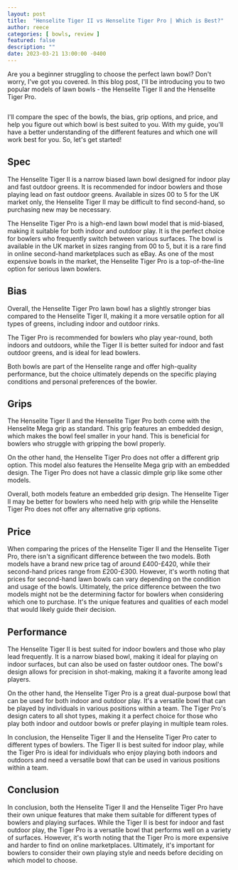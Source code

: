 ```yaml
---
layout: post
title:  "Henselite Tiger II vs Henselite Tiger Pro | Which is Best?"
author: reece
categories: [ bowls, review ]
featured: false
description: ""
date: 2023-03-21 13:00:00 -0400
---
```

    

<!-- wp:paragraph -->
<p xmlns="http://www.w3.org/1999/xhtml">Are you a beginner struggling to choose the perfect lawn bowl? Don't worry, I've got you covered. In this blog post, I'll be introducing you to two popular models of lawn bowls - the Henselite Tiger II and the Henselite Tiger Pro. </p>
<!-- /wp:paragraph -->

<!-- wp:image {"id":1967,"sizeSlug":"large","linkDestination":"none"} -->
<figure class="wp-block-image size-large"><img src="/img/posts/henselite-tiger-ii-vs-henselite-tiger-pro-1024x576.jpg" alt="" class="wp-image-1967"/></figure>
<!-- /wp:image -->

<!-- wp:paragraph -->
<p>I'll compare the spec of the bowls, the bias, grip options, and price, and help you figure out which bowl is best suited to you. With my guide, you'll have a better understanding of the different features and which one will work best for you. So, let's get started!</p>
<!-- /wp:paragraph -->

<!-- wp:heading -->
<h2>Spec</h2>
<!-- /wp:heading -->

<!-- wp:block {"ref":2728} /-->

<!-- wp:paragraph -->
<p>The Henselite Tiger II is a narrow biased lawn bowl designed for indoor play and fast outdoor greens. It is recommended for indoor bowlers and those playing lead on fast outdoor greens. Available in sizes 00 to 5 for the UK market only, the Henselite Tiger II may be difficult to find second-hand, so purchasing new may be necessary.</p>
<!-- /wp:paragraph -->

<!-- wp:block {"ref":2726} /-->

<!-- wp:paragraph -->
<p>The Henselite Tiger Pro is a high-end lawn bowl model that is mid-biased, making it suitable for both indoor and outdoor play. It is the perfect choice for bowlers who frequently switch between various surfaces. The bowl is available in the UK market in sizes ranging from 00 to 5, but it is a rare find in online second-hand marketplaces such as eBay. As one of the most expensive bowls in the market, the Henselite Tiger Pro is a top-of-the-line option for serious lawn bowlers.</p>
<!-- /wp:paragraph -->

<!-- wp:heading -->
<h2>Bias</h2>
<!-- /wp:heading -->

<!-- wp:paragraph -->
<p>Overall, the Henselite Tiger Pro lawn bowl has a slightly stronger bias compared to the Henselite Tiger II, making it a more versatile option for all types of greens, including indoor and outdoor rinks. </p>
<!-- /wp:paragraph -->

<!-- wp:block {"ref":2798} /-->

<!-- wp:paragraph -->
<p>The Tiger Pro is recommended for bowlers who play year-round, both indoors and outdoors, while the Tiger II is better suited for indoor and fast outdoor greens, and is ideal for lead bowlers. </p>
<!-- /wp:paragraph -->

<!-- wp:block {"ref":2831} /-->

<!-- wp:paragraph -->
<p>Both bowls are part of the Henselite range and offer high-quality performance, but the choice ultimately depends on the specific playing conditions and personal preferences of the bowler.</p>
<!-- /wp:paragraph -->

<!-- wp:heading -->
<h2>Grips</h2>
<!-- /wp:heading -->

<!-- wp:paragraph -->
<p>The Henselite Tiger II and the Henselite Tiger Pro both come with the Henselite Mega grip as standard. This grip features an embedded design, which makes the bowl feel smaller in your hand. This is beneficial for bowlers who struggle with gripping the bowl properly.</p>
<!-- /wp:paragraph -->

<!-- wp:paragraph -->
<p>On the other hand, the Henselite Tiger Pro does not offer a different grip option. This model also features the Henselite Mega grip with an embedded design. The Tiger Pro does not have a classic dimple grip like some other models.</p>
<!-- /wp:paragraph -->

<!-- wp:paragraph -->
<p>Overall, both models feature an embedded grip design. The Henselite Tiger II may be better for bowlers who need help with grip while the Henselite Tiger Pro does not offer any alternative grip options.</p>
<!-- /wp:paragraph -->

<!-- wp:heading -->
<h2>Price</h2>
<!-- /wp:heading -->

<!-- wp:paragraph -->
<p>When comparing the prices of the Henselite Tiger II and the Henselite Tiger Pro, there isn't a significant difference between the two models. Both models have a brand new price tag of around £400-£420, while their second-hand prices range from £200-£300. However, it's worth noting that prices for second-hand lawn bowls can vary depending on the condition and usage of the bowls. Ultimately, the price difference between the two models might not be the determining factor for bowlers when considering which one to purchase. It's the unique features and qualities of each model that would likely guide their decision.</p>
<!-- /wp:paragraph -->

<!-- wp:heading -->
<h2>Performance</h2>
<!-- /wp:heading -->

<!-- wp:paragraph -->
<p>The Henselite Tiger II is best suited for indoor bowlers and those who play lead frequently. It is a narrow biased bowl, making it ideal for playing on indoor surfaces, but can also be used on faster outdoor ones. The bowl's design allows for precision in shot-making, making it a favorite among lead players.</p>
<!-- /wp:paragraph -->

<!-- wp:paragraph -->
<p>On the other hand, the Henselite Tiger Pro is a great dual-purpose bowl that can be used for both indoor and outdoor play. It's a versatile bowl that can be played by individuals in various positions within a team. The Tiger Pro's design caters to all shot types, making it a perfect choice for those who play both indoor and outdoor bowls or prefer playing in multiple team roles.</p>
<!-- /wp:paragraph -->

<!-- wp:paragraph -->
<p>In conclusion, the Henselite Tiger II and the Henselite Tiger Pro cater to different types of bowlers. The Tiger II is best suited for indoor play, while the Tiger Pro is ideal for individuals who enjoy playing both indoors and outdoors and need a versatile bowl that can be used in various positions within a team.</p>
<!-- /wp:paragraph -->

<!-- wp:heading -->
<h2>Conclusion</h2>
<!-- /wp:heading -->

<!-- wp:paragraph -->
<p>In conclusion, both the Henselite Tiger II and the Henselite Tiger Pro have their own unique features that make them suitable for different types of bowlers and playing surfaces. While the Tiger II is best for indoor and fast outdoor play, the Tiger Pro is a versatile bowl that performs well on a variety of surfaces. However, it's worth noting that the Tiger Pro is more expensive and harder to find on online marketplaces. Ultimately, it's important for bowlers to consider their own playing style and needs before deciding on which model to choose.</p>
<!-- /wp:paragraph -->
    
